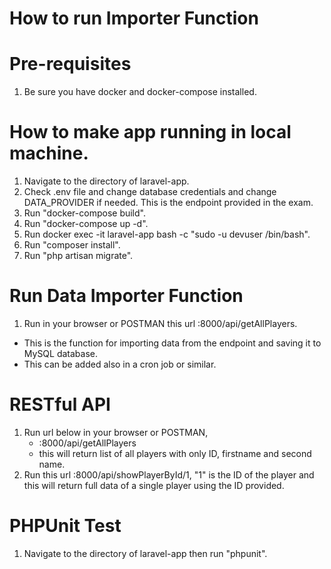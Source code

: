 # How to run Importer Function

# Pre-requisites
1. Be sure you have docker and docker-compose installed.

# How to make app running in local machine.
1. Navigate to the directory of laravel-app.
2. Check .env file and change database credentials and change DATA_PROVIDER if needed. This is the endpoint provided in the exam.
3. Run "docker-compose build".
4. Run "docker-compose up -d".
5. Run docker exec -it laravel-app bash -c "sudo -u devuser /bin/bash".
6. Run "composer install".
7. Run "php artisan migrate".

# Run Data Importer Function
1. Run in your browser or POSTMAN this url <domain>:8000/api/getAllPlayers.
 - This is the function for importing data from the endpoint and saving it to MySQL database.
 - This can be added also in a cron job or similar.

# RESTful API
1. Run url below in your browser or POSTMAN,
   - <domain>:8000/api/getAllPlayers
   - this will return list of all players with only ID, firstname and second name.
2. Run this url <domain>:8000/api/showPlayerById/1, "1" is the ID of the player and this will return full data of a single player
using the ID provided.

# PHPUnit Test
1. Navigate to the directory of laravel-app then run "phpunit".